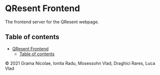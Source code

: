 # QResent Frontend

The frontend server for the QResent webpage.

## Table of contents

- [QResent Frontend](#qresent-frontend)
  - [Table of contents](#table-of-contents)

© 2021 Grama Nicolae, Ionita Radu, Mosessohn Vlad, Draghici Rares, Luca Vlad
